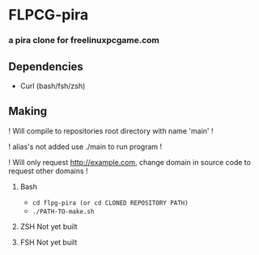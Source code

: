 # FLPCG-pira

### a pira clone for freelinuxpcgame.com

##  Dependencies

- Curl (bash/fsh/zsh)

## Making
! Will compile to repositories root directory with name 'main' !

! alias's not added use ./main to run program !

! Will only request http://example.com, change domain in source code to request other domains !
1. Bash
    - ```cd flpg-pira (or cd CLONED REPOSITORY PATH)```
    - ```./PATH-TO-make.sh```

2. ZSH
    Not yet built

3. FSH
    Not yet built
 
